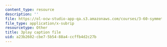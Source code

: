 ```yaml
---
content_type: resource
description: ''
file: https://ol-ocw-studio-app-qa.s3.amazonaws.com/courses/3-60-symmetry-structure-and-tensor-properties-of-materials-fall-2005/a23b2602cbe75b5488a4ccffb4d2c27b_vT_6DlaHcWQ.vtt
file_type: application/x-subrip
resourcetype: Other
title: 3play caption file
uid: a23b2602-cbe7-5b54-88a4-ccffb4d2c27b
---
```

